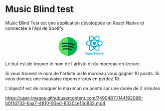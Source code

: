 # Music Blind test

Music Blind Test est une application développée en React Native et connectée à l'Api de Spotify.

<div align='center' >
<img src="spotify.png" width="60">
<img src="react-native.png" width="100">
</div>


Le but est de trouver le nom de l'artiste et du morceau en lecture.

Si vous trouvez le nom de l'artiste ou le morceau vous gagner 10 points.
Si vous donnez une mauvaise réponse vous en perdez 10.

L'objectif est de marquer le maximun de points sur une durée de 2 minutes

https://user-images.githubusercontent.com/74904811/144192098-b0f1d733-6aa7-4810-93ed-8320cef3d832.mp4

